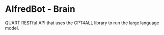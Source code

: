 # AlfredBot - Brain

QUART RESTful API that uses the GPT4ALL library to run the large language model.
